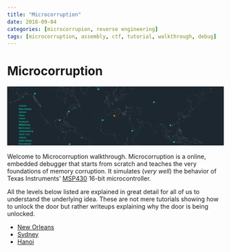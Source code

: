 ```yaml
---
title: "Microcorruption"
date: 2018-09-04
categories: [microcorrupion, reverse engineering]
tags: [microcorruption, assembly, ctf, tutorial, walkthrough, debug]
---
```

# Microcorruption 

![microcorruption](/images/microcorruption-index.png)

Welcome to Microcorruption walkthrough. Microcorruption is a online, embedded debugger that starts from scratch and teaches the very foundations of memory corruption. It simulates (*very well*) the behavior of Texas Instruments' [MSP430](http://www.ti.com/microcontrollers/msp430-ultra-low-power-mcus/overview.html) 16-bit microcontroller.

All the levels below listed are explained in great detail for all of us to understand the underlying idea. These are not mere tutorials showing how to unlock the door but rather writeups explaining why the door is being unlocked.

* [New Orleans](/microcorruption/new-orleans-explained.md)
* [Sydney]()
* [Hanoi]()

